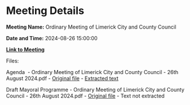 # Meeting Details

**Meeting Name:** Ordinary Meeting of Limerick City and County Council

**Date and Time:** 2024-08-26 15:00:00

**[Link to Meeting](https://www.limerick.ie/council/whats-on/ordinary-meeting-of-limerick-city-and-county-council)**

Files: 

Agenda  - Ordinary Meeting of Limerick City and County Council - 26th August 2024.pdf - [Original file](https://www.limerick.ie/sites/default/files/media/documents/2024-08/agenda-ordinary-meeting-of-limerick-city-and-county-council-august-26th-2024.pdf) - [Extracted text](./Agenda%C2%A0%20-%20Ordinary%20Meeting%20of%20Limerick%20City%20and%20County%20Council%20-%2026th%20August%202024.md)

Draft Mayoral Programme - Ordinary Meeting of Limerick City and County Council - 26th August 2024.pdf - [Original file](https://www.limerick.ie/sites/default/files/media/documents/2024-08/draft-mayoral-programme.pdf) - Text not extracted

